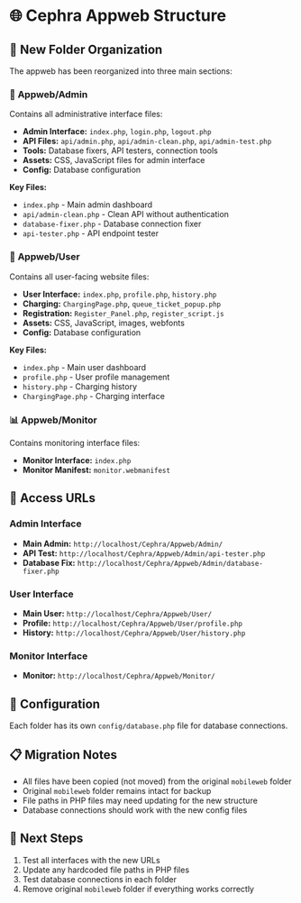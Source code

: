 # 🌐 Cephra Appweb Structure

## 📁 New Folder Organization

The appweb has been reorganized into three main sections:

### 🔧 **Appweb/Admin**
Contains all administrative interface files:
- **Admin Interface:** `index.php`, `login.php`, `logout.php`
- **API Files:** `api/admin.php`, `api/admin-clean.php`, `api/admin-test.php`
- **Tools:** Database fixers, API testers, connection tools
- **Assets:** CSS, JavaScript files for admin interface
- **Config:** Database configuration

**Key Files:**
- `index.php` - Main admin dashboard
- `api/admin-clean.php` - Clean API without authentication
- `database-fixer.php` - Database connection fixer
- `api-tester.php` - API endpoint tester

### 👥 **Appweb/User**
Contains all user-facing website files:
- **User Interface:** `index.php`, `profile.php`, `history.php`
- **Charging:** `ChargingPage.php`, `queue_ticket_popup.php`
- **Registration:** `Register_Panel.php`, `register_script.js`
- **Assets:** CSS, JavaScript, images, webfonts
- **Config:** Database configuration

**Key Files:**
- `index.php` - Main user dashboard
- `profile.php` - User profile management
- `history.php` - Charging history
- `ChargingPage.php` - Charging interface

### 📊 **Appweb/Monitor**
Contains monitoring interface files:
- **Monitor Interface:** `index.php`
- **Monitor Manifest:** `monitor.webmanifest`

## 🔗 **Access URLs**

### Admin Interface
- **Main Admin:** `http://localhost/Cephra/Appweb/Admin/`
- **API Test:** `http://localhost/Cephra/Appweb/Admin/api-tester.php`
- **Database Fix:** `http://localhost/Cephra/Appweb/Admin/database-fixer.php`

### User Interface
- **Main User:** `http://localhost/Cephra/Appweb/User/`
- **Profile:** `http://localhost/Cephra/Appweb/User/profile.php`
- **History:** `http://localhost/Cephra/Appweb/User/history.php`

### Monitor Interface
- **Monitor:** `http://localhost/Cephra/Appweb/Monitor/`

## 🔧 **Configuration**

Each folder has its own `config/database.php` file for database connections.

## 📋 **Migration Notes**

- All files have been copied (not moved) from the original `mobileweb` folder
- Original `mobileweb` folder remains intact for backup
- File paths in PHP files may need updating for the new structure
- Database connections should work with the new config files

## 🚀 **Next Steps**

1. Test all interfaces with the new URLs
2. Update any hardcoded file paths in PHP files
3. Test database connections in each folder
4. Remove original `mobileweb` folder if everything works correctly

